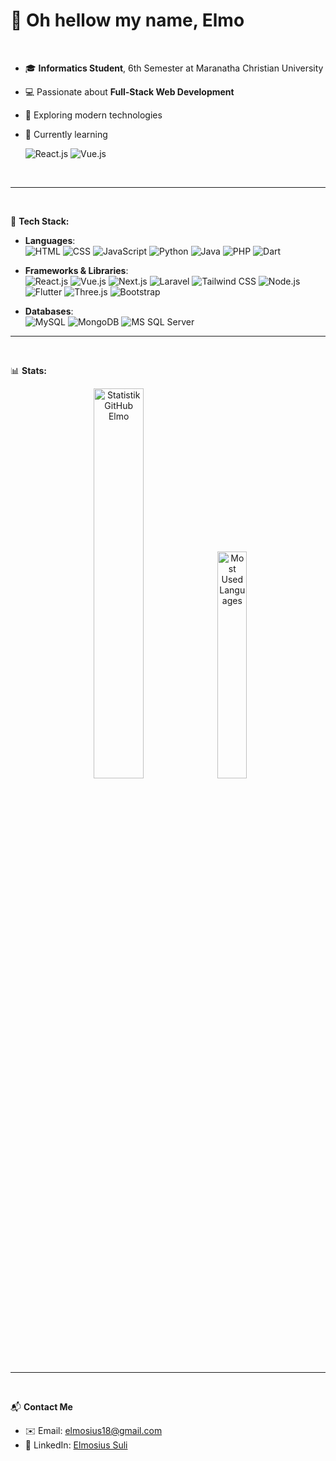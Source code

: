 # 👋 Oh hellow my name, **Elmo** 
<br>

- 🎓 **Informatics Student**, 6th Semester at Maranatha Christian University  
- 💻 Passionate about **Full-Stack Web Development**  
- 🚀 Exploring modern technologies 
- 🌱 Currently learning

  ![React.js](https://img.shields.io/badge/React-61DAFB?logo=react&logoColor=black) 
  ![Vue.js](https://img.shields.io/badge/Vue.js-4FC08D?logo=vue.js&logoColor=white) 

<br>

---

<br>

 🔧 **Tech Stack:**

- **Languages**:  
  ![HTML](https://img.shields.io/badge/HTML5-E34F26?logo=html5&logoColor=white) 
  ![CSS](https://img.shields.io/badge/CSS3-1572B6?logo=css3&logoColor=white) 
  ![JavaScript](https://img.shields.io/badge/JavaScript-F7DF1E?logo=javascript&logoColor=black) 
  ![Python](https://img.shields.io/badge/Python-3776AB?logo=python&logoColor=white) 
  ![Java](https://img.shields.io/badge/Java-007396?logo=java&logoColor=white) 
  ![PHP](https://img.shields.io/badge/PHP-777BB4?logo=php&logoColor=white) 
  ![Dart](https://img.shields.io/badge/Dart-0175C2?logo=dart&logoColor=white)
 

- **Frameworks & Libraries**:  
  ![React.js](https://img.shields.io/badge/React-61DAFB?logo=react&logoColor=black) 
  ![Vue.js](https://img.shields.io/badge/Vue.js-4FC08D?logo=vue.js&logoColor=white) 
  ![Next.js](https://img.shields.io/badge/Next.js-000000?logo=next.js&logoColor=white) 
  ![Laravel](https://img.shields.io/badge/Laravel-FF2D20?logo=laravel&logoColor=white) 
  ![Tailwind CSS](https://img.shields.io/badge/Tailwind%20CSS-06B6D4?logo=tailwindcss&logoColor=white) 
  ![Node.js](https://img.shields.io/badge/Node.js-339933?logo=nodedotjs&logoColor=white) 
  ![Flutter](https://img.shields.io/badge/Flutter-02569B?logo=flutter&logoColor=white) 
  ![Three.js](https://img.shields.io/badge/Three.js-000000?logo=threedotjs&logoColor=white)
  ![Bootstrap](https://img.shields.io/badge/Bootstrap-7952B3?logo=bootstrap&logoColor=white)

- **Databases**:  
  ![MySQL](https://img.shields.io/badge/MySQL-4479A1?logo=mysql&logoColor=white) 
  ![MongoDB](https://img.shields.io/badge/MongoDB-47A248?logo=mongodb&logoColor=white)
  ![MS SQL Server](https://img.shields.io/badge/Microsoft%20SQL%20Server-CC2927?logo=microsoft-sql-server&logoColor=white)

---

<br>

📊 **Stats:**

<p align="center">
  <img src="https://github-readme-stats.vercel.app/api?username=elmosius&show_icons=true&theme=light" width="40%" alt="Statistik GitHub Elmo" />
<!--   <img src="https://github-readme-streak-stats.herokuapp.com?user=elmosius&theme=vue&hide_border=true" width="42%" alt="Streak Statistik Elmo" /> -->
  <img src="https://github-readme-stats.vercel.app/api/top-langs/?username=elmosius&layout=compact&theme=light" width="30.5%" alt="Most Used Languages" />
</p>

---

<br>


📬 **Contact Me**

- ✉️ Email: [elmosius18@gmail.com](mailto:elmosius18@gmail.com)
- 💼 LinkedIn: [Elmosius Suli](https://www.linkedin.com/in/elmosius-suli-9498b02a0/)
